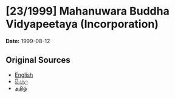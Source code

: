 # [23/1999] Mahanuwara Buddha Vidyapeetaya (Incorporation)

**Date:** 1999-08-12

## Original Sources

- [English](https://documents.gov.lk/view/acts/1999/8/23-1999_E.pdf)
- [සිංහල](https://documents.gov.lk/view/acts/1999/8/23-1999_S.pdf)
- [தமிழ்](https://documents.gov.lk/view/acts/1999/8/23-1999_T.pdf)
